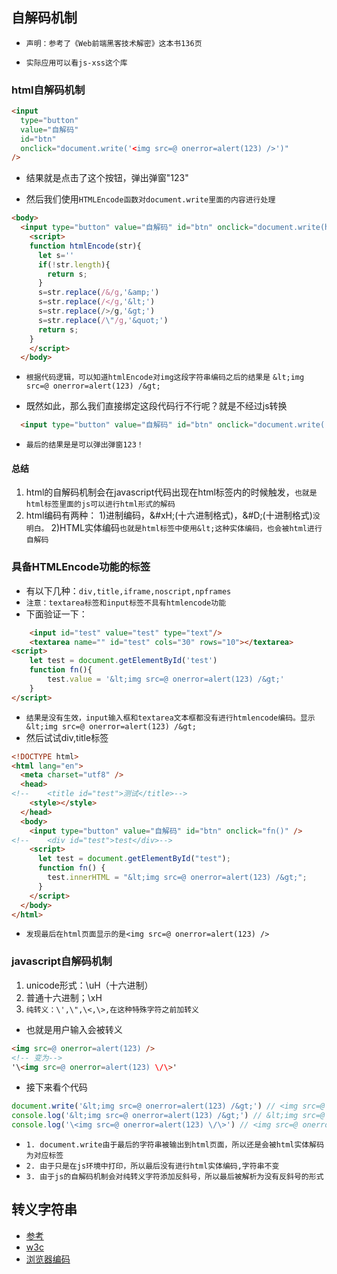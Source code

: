 ## 自解码机制

- `声明：参考了《Web前端黑客技术解密》这本书136页`
* `实际应用可以看js-xss这个库`

### html自解码机制

```html
<input
  type="button"
  value="自解码"
  id="btn"
  onclick="document.write('<img src=@ onerror=alert(123) />')"
/>
```

- 结果就是点击了这个按钮，弹出弹窗"123"

- 然后我们使用`HTMLEncode函数对document.write里面的内容进行处理`

```html
<body>
  <input type="button" value="自解码" id="btn" onclick="document.write(htmlEncode('<img src=@ onerror=alert(123) />'))">
    <script>
    function htmlEncode(str){
      let s=''
      if(!str.length){
        return s;
      }
      s=str.replace(/&/g,'&amp;')
      s=str.replace(/</g,'&lt;')
      s=str.replace(/>/g,'&gt;')
      s=str.replace(/\"/g,'&quot;')
      return s;
    }
    </script>
  </body>
```
* `根据代码逻辑，可以知道htmlEncode对img这段字符串编码之后的结果是`
`&lt;img src=@ onerror=alert(123) /&gt;`
  
* 既然如此，那么我们直接绑定这段代码行不行呢？就是不经过js转换
```html
  <input type="button" value="自解码" id="btn" onclick="document.write('&lt;img src=@ onerror=alert(123) /&gt;')">
```
* `最后的结果是是可以弹出弹窗123！`

#### 总结
1. html的自解码机制会在javascript代码出现在html标签内的时候触发，`也就是html标签里面的js可以进行html形式的解码`
2. html编码有两种：
1)进制编码，&#xH;(十六进制格式)，&#D;(十进制格式)`没明白。`
2)HTML实体编码`也就是html标签中使用&lt;这种实体编码，也会被html进行自解码`

### 具备HTMLEncode功能的标签
* 有以下几种：`div,title,iframe,noscript,npframes`
* `注意：textarea标签和input标签不具有htmlencode功能`
* 下面验证一下：
```html
    <input id="test" value="test" type="text"/>
    <textarea name="" id="test" cols="30" rows="10"></textarea>
<script>
    let test = document.getElementById('test')
    function fn(){
        test.value = '&lt;img src=@ onerror=alert(123) /&gt;'
    }
</script>
```
* `结果是没有生效，input输入框和textarea文本框都没有进行htmlencode编码。显示&lt;img src=@ onerror=alert(123) /&gt;`
* 然后试试div,title标签
```html
<!DOCTYPE html>
<html lang="en">
  <meta charset="utf8" />
  <head>
<!--    <title id="test">测试</title>-->
    <style></style>
  </head>
  <body>
    <input type="button" value="自解码" id="btn" onclick="fn()" />
<!--    <div id="test">test</div>-->
    <script>
      let test = document.getElementById("test");
      function fn() {
        test.innerHTML = "&lt;img src=@ onerror=alert(123) /&gt;";
      }
    </script>
  </body>
</html>
```
* `发现最后在html页面显示的是<img src=@ onerror=alert(123) />`

### javascript自解码机制
1. unicode形式：\uH（十六进制）
2. 普通十六进制；\xH
3. `纯转义：\',\",\<,\>,在这种特殊字符之前加转义`
* 也就是用户输入会被转义
```html
<img src=@ onerror=alert(123) />
<!-- 变为-->
'\<img src=@ onerror=alert(123) \/\>'
```
* 接下来看个代码
```javascript
document.write('&lt;img src=@ onerror=alert(123) /&gt;') // <img src=@ onerror=alert(123) />
console.log('&lt;img src=@ onerror=alert(123) /&gt;') // &lt;img src=@ onerror=alert(123) /&gt;
console.log('\<img src=@ onerror=alert(123) \/\>') // <img src=@ onerror=alert(123) />_
```
* `1. document.write由于最后的字符串被输出到html页面，所以还是会被html实体解码为对应标签`
* `2. 由于只是在js环境中打印，所以最后没有进行html实体编码,字符串不变`
* `3. 由于js的自解码机制会对纯转义字符添加反斜号，所以最后被解析为没有反斜号的形式`

## 转义字符串
* [参考]("http://114.xixik.com/character/")
* [w3c]("https://www.w3school.com.cn/html/html_entities.asp")
* [浏览器编码]("https://zhuanlan.zhihu.com/p/41945326")

